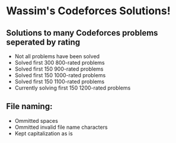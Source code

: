 # Wassim's Codeforces Solutions!


## Solutions to many Codeforces problems seperated by rating

* Not all problems have been solved
* Solved first 300 800-rated problems
* Solved first 150 900-rated problems
* Solved first 150 1000-rated problems
* Solved first 150 1100-rated problems
* Currently solving first 150 1200-rated problems

## File naming:

* Ommitted spaces
* Ommitted invalid file name characters
* Kept capitalization as is
